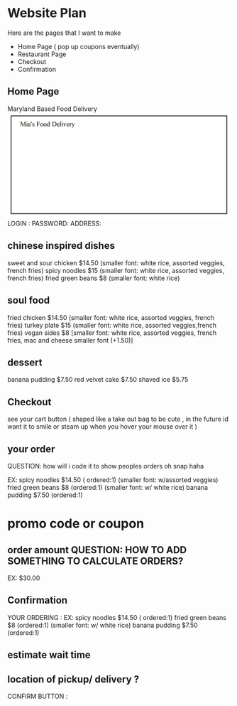 # Website Plan
Here are the pages that I want to make
* Home Page ( pop up coupons eventually)
* Restaurant Page
* Checkout
* Confirmation

## Home Page
Maryland Based Food Delivery
![](./images/BasicHomePage.png)
LOGIN :
PASSWORD:
ADDRESS:


## chinese inspired dishes
sweet and sour chicken $14.50 
(smaller font: white rice, assorted veggies, french fries)
spicy noodles $15
(smaller font: white rice, assorted veggies, french fries)
fried green beans $8 
(smaller font: white rice)

## soul food
fried chicken $14.50
(smaller font: white rice, assorted veggies, french fries)
turkey plate $15
(smaller font: white rice, assorted veggies,french fries)
vegan sides $8
[smaller font: white rice, assorted veggies, french fries, mac and cheese smaller font (+1.50)]

## dessert
banana pudding $7.50
red velvet cake $7.50
shaved ice $5.75

## Checkout
see your cart button ( shaped like a take out bag to be cute , in the future id want it to smile or steam up when you hover your mouse over it )

## your order
QUESTION: how will i code it to show peoples orders oh snap haha

EX: spicy noodles $14.50 ( ordered:1)
    (smaller font: w/assorted veggies)
   fried green beans $8 (ordered:1)
     (smaller font: w/ white rice)
   banana pudding $7.50 (ordered:1)
# promo code or coupon 

  ## order amount QUESTION: HOW TO ADD SOMETHING TO CALCULATE ORDERS?
EX: $30.00

## Confirmation
YOUR ORDERING : 
EX: spicy noodles $14.50 ( ordered:1)
   fried green beans $8 (ordered:1)
     (smaller font: w/ white rice)
   banana pudding $7.50 (ordered:1)
   ## estimate wait time 

   ## location of pickup/ delivery ?

CONFIRM BUTTON : 

